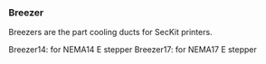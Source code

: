 ### Breezer

Breezers are the part cooling ducts for SecKit printers. 

Breezer14: for NEMA14 E stepper
Breezer17: for NEMA17 E stepper
